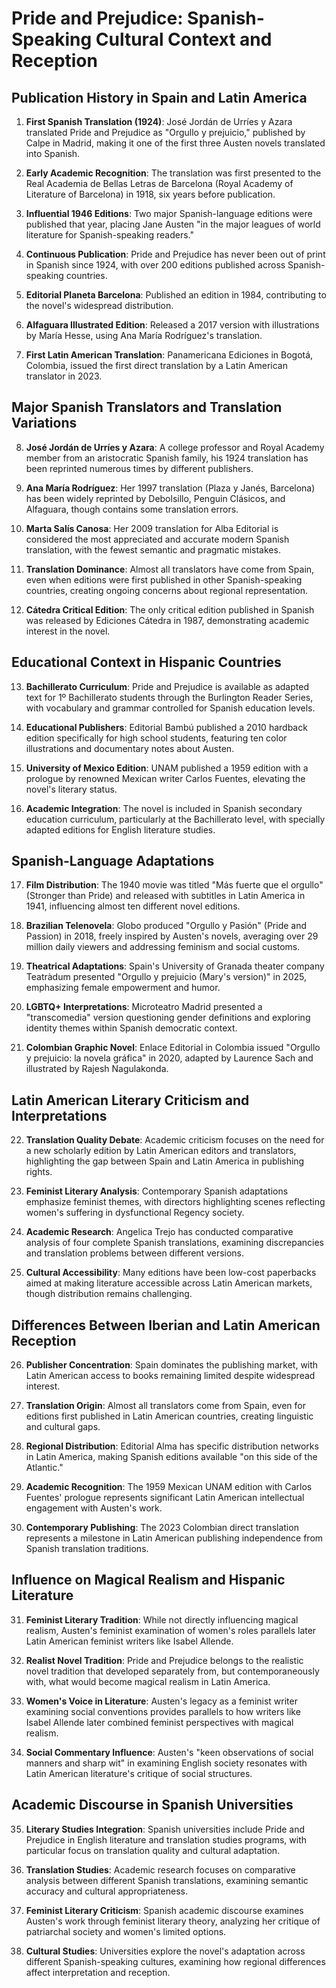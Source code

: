 # Pride and Prejudice: Spanish-Speaking Cultural Context and Reception

## Publication History in Spain and Latin America

1. **First Spanish Translation (1924)**: José Jordán de Urríes y Azara translated Pride and Prejudice as "Orgullo y prejuicio," published by Calpe in Madrid, making it one of the first three Austen novels translated into Spanish.

2. **Early Academic Recognition**: The translation was first presented to the Real Academia de Bellas Letras de Barcelona (Royal Academy of Literature of Barcelona) in 1918, six years before publication.

3. **Influential 1946 Editions**: Two major Spanish-language editions were published that year, placing Jane Austen "in the major leagues of world literature for Spanish-speaking readers."

4. **Continuous Publication**: Pride and Prejudice has never been out of print in Spanish since 1924, with over 200 editions published across Spanish-speaking countries.

5. **Editorial Planeta Barcelona**: Published an edition in 1984, contributing to the novel's widespread distribution.

6. **Alfaguara Illustrated Edition**: Released a 2017 version with illustrations by María Hesse, using Ana María Rodríguez's translation.

7. **First Latin American Translation**: Panamericana Ediciones in Bogotá, Colombia, issued the first direct translation by a Latin American translator in 2023.

## Major Spanish Translators and Translation Variations

8. **José Jordán de Urríes y Azara**: A college professor and Royal Academy member from an aristocratic Spanish family, his 1924 translation has been reprinted numerous times by different publishers.

9. **Ana María Rodríguez**: Her 1997 translation (Plaza y Janés, Barcelona) has been widely reprinted by Debolsillo, Penguin Clásicos, and Alfaguara, though contains some translation errors.

10. **Marta Salís Canosa**: Her 2009 translation for Alba Editorial is considered the most appreciated and accurate modern Spanish translation, with the fewest semantic and pragmatic mistakes.

11. **Translation Dominance**: Almost all translators have come from Spain, even when editions were first published in other Spanish-speaking countries, creating ongoing concerns about regional representation.

12. **Cátedra Critical Edition**: The only critical edition published in Spanish was released by Ediciones Cátedra in 1987, demonstrating academic interest in the novel.

## Educational Context in Hispanic Countries

13. **Bachillerato Curriculum**: Pride and Prejudice is available as adapted text for 1º Bachillerato students through the Burlington Reader Series, with vocabulary and grammar controlled for Spanish education levels.

14. **Educational Publishers**: Editorial Bambú published a 2010 hardback edition specifically for high school students, featuring ten color illustrations and documentary notes about Austen.

15. **University of Mexico Edition**: UNAM published a 1959 edition with a prologue by renowned Mexican writer Carlos Fuentes, elevating the novel's literary status.

16. **Academic Integration**: The novel is included in Spanish secondary education curriculum, particularly at the Bachillerato level, with specially adapted editions for English literature studies.

## Spanish-Language Adaptations

17. **Film Distribution**: The 1940 movie was titled "Más fuerte que el orgullo" (Stronger than Pride) and released with subtitles in Latin America in 1941, influencing almost ten different novel editions.

18. **Brazilian Telenovela**: Globo produced "Orgullo y Pasión" (Pride and Passion) in 2018, freely inspired by Austen's novels, averaging over 29 million daily viewers and addressing feminism and social customs.

19. **Theatrical Adaptations**: Spain's University of Granada theater company Teatràdum presented "Orgullo y prejuicio (Mary's version)" in 2025, emphasizing female empowerment and humor.

20. **LGBTQ+ Interpretations**: Microteatro Madrid presented a "transcomedia" version questioning gender definitions and exploring identity themes within Spanish democratic context.

21. **Colombian Graphic Novel**: Enlace Editorial in Colombia issued "Orgullo y prejuicio: la novela gráfica" in 2020, adapted by Laurence Sach and illustrated by Rajesh Nagulakonda.

## Latin American Literary Criticism and Interpretations

22. **Translation Quality Debate**: Academic criticism focuses on the need for a new scholarly edition by Latin American editors and translators, highlighting the gap between Spain and Latin America in publishing rights.

23. **Feminist Literary Analysis**: Contemporary Spanish adaptations emphasize feminist themes, with directors highlighting scenes reflecting women's suffering in dysfunctional Regency society.

24. **Academic Research**: Angelica Trejo has conducted comparative analysis of four complete Spanish translations, examining discrepancies and translation problems between different versions.

25. **Cultural Accessibility**: Many editions have been low-cost paperbacks aimed at making literature accessible across Latin American markets, though distribution remains challenging.

## Differences Between Iberian and Latin American Reception

26. **Publisher Concentration**: Spain dominates the publishing market, with Latin American access to books remaining limited despite widespread interest.

27. **Translation Origin**: Almost all translators come from Spain, even for editions first published in Latin American countries, creating linguistic and cultural gaps.

28. **Regional Distribution**: Editorial Alma has specific distribution networks in Latin America, making Spanish editions available "on this side of the Atlantic."

29. **Academic Recognition**: The 1959 Mexican UNAM edition with Carlos Fuentes' prologue represents significant Latin American intellectual engagement with Austen's work.

30. **Contemporary Publishing**: The 2023 Colombian direct translation represents a milestone in Latin American publishing independence from Spanish translation traditions.

## Influence on Magical Realism and Hispanic Literature

31. **Feminist Literary Tradition**: While not directly influencing magical realism, Austen's feminist examination of women's roles parallels later Latin American feminist writers like Isabel Allende.

32. **Realist Novel Tradition**: Pride and Prejudice belongs to the realistic novel tradition that developed separately from, but contemporaneously with, what would become magical realism in Latin America.

33. **Women's Voice in Literature**: Austen's legacy as a feminist writer examining social conventions provides parallels to how writers like Isabel Allende later combined feminist perspectives with magical realism.

34. **Social Commentary Influence**: Austen's "keen observations of social manners and sharp wit" in examining English society resonates with Latin American literature's critique of social structures.

## Academic Discourse in Spanish Universities

35. **Literary Studies Integration**: Spanish universities include Pride and Prejudice in English literature and translation studies programs, with particular focus on translation quality and cultural adaptation.

36. **Translation Studies**: Academic research focuses on comparative analysis between different Spanish translations, examining semantic accuracy and cultural appropriateness.

37. **Feminist Literary Criticism**: Spanish academic discourse examines Austen's work through feminist literary theory, analyzing her critique of patriarchal society and women's limited options.

38. **Cultural Studies**: Universities explore the novel's adaptation across different Spanish-speaking cultures, examining how regional differences affect interpretation and reception.